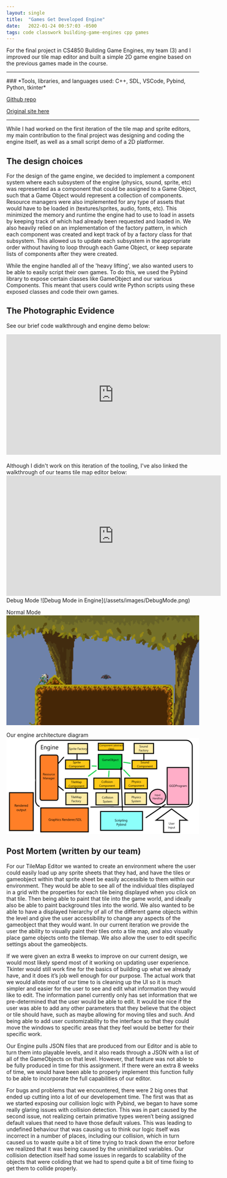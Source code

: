 ```yaml
---
layout: single
title:  "Games Get Developed Engine"
date:   2022-01-24 00:57:03 -0500
tags: code classwork building-game-engines cpp games
---
```

For the final project in CS4850 Building Game Engines, my team (3) and I improved our tile map editor and built a simple 2D game engine based on the previous games made in the course.
<hr>
### *Tools, libraries, and languages used: C++, SDL, VSCode, Pybind, Python, tkinter*

[Github repo][github-repo]

[Original site here][game-engine-site]
<hr>
 While I had worked on the first iteration of the tile map and sprite editors, my main contribution to the final project was designing and coding the engine itself, as well as a small script demo of a 2D platformer.

## The design choices
For the design of the game engine, we decided to implement a component system where each subsystem of the engine (physics, sound, sprite, etc) was represented as a component that could be assigned to a Game Object, such that a Game Object would represent a collection of components. Resource managers were also implemented for any type of assets that would have to be loaded in (textures/sprites, audio, fonts, etc). This minimized the memory and runtime the engine had to use to load in assets by keeping track of which had already been requested and loaded in. We also heavily relied on an implementation of the factory pattern, in which each component was created and kept track of by a factory class for that subsystem. This allowed us to update each subsystem in the appropriate order without having to loop through each Game Object, or keep separate lists of components after they were created.

While the engine handled all of the 'heavy lifting', we also wanted users to be able to easily script their own games. To do this, we used the Pybind library to expose certain classes like GameObject and our various Components. This meant that users could write Python scripts using these exposed classes and code their own games.

## The Photographic Evidence

See our brief code walkthrough and engine demo below:

<iframe width="560" height="315" src="https://www.youtube.com/embed/5T_sPXCNY4o" title="YouTube video player" frameborder="0" allow="accelerometer; autoplay; clipboard-write; encrypted-media; gyroscope; picture-in-picture" allowfullscreen></iframe>

<br>
<br>
Although I didn't work on this iteration of the tooling, I've also linked the walkthrough of our teams tile map editor below:

<iframe width="560" height="315" src="https://www.youtube.com/embed/qyyo-C-4Mvs" title="YouTube video player" frameborder="0" allow="accelerometer; autoplay; clipboard-write; encrypted-media; gyroscope; picture-in-picture" allowfullscreen></iframe>

<br>
Debug Mode
![Debug Mode in Engine](/assets/images/DebugMode.png)

Normal Mode
![Debug Mode in Engine](/assets/images/NormalMode.png)

Our engine architecture diagram
![Engine archtecture diagram](/assets/images/EngineArchitectureDiagram.png)

## Post Mortem (written by our team)

For our TileMap Editor we wanted to create an environment where the user could easily load up any sprite sheets that they had, and have the tiles or gameobject within that sprite sheet be easily accessible to them within our environment. They would be able to see all of the individual tiles displayed in a grid with the properties for each tile being displayed when you click on that tile. Then being able to paint that tile into the game world, and ideally also be able to paint background tiles into the world. We also wanted to be able to have a displayed hierarchy of all of the different game objects within the level and give the user accessibility to change any aspects of the gameobject that they would want. In our current iteration we provide the user the ability to visually paint their tiles onto a tile map, and also visually place game objects onto the tilemap. We also allow the user to edit specific settings about the gameobjects. 

If we were given an extra 8 weeks to improve on our current design, we would most likely spend most of it working on updating user experience. Tkinter would still work fine for the basics of building up what we already have, and it does it’s job well enough for our purpose. The actual work that we would allote most of our time to is cleaning up the UI so it is much simpler and easier for the user to see and edit what information they would like to edit. The information panel currently only has set information that we pre-determined that the user would be able to edit. It would be nice if the user was able to add any other parameters that they believe that the object or tile should have, such as maybe allowing for moving tiles and such. And being able to add user customizability to the interface so that they could move the windows to specific areas that they feel would be better for their specific work.

Our Engine pulls JSON files that are produced from our Editor and is able to turn them into playable levels, and it also reads through a JSON with a list of all of the GameObjects on that level. However, that feature was not able to be fully produced in time for this assignment. If there were an extra 8 weeks of time, we would have been able to properly implement this function fully to be able to incorporate the full capabilities of our editor.

For bugs and problems that we encountered, there were 2 big ones that ended up cutting into a lot of our developement time. The first was that as we started exposing our collision logic with Pybind, we began to have some really glaring issues with collision detection. This was in part caused by the second issue, not realizing certain primative types weren’t being assigned default values that need to have those default values. This was leading to undefined behaviour that was causing us to think our logic itself was incorrect in a number of places, including our collision, which in turn caused us to waste quite a bit of time trying to track down the error before we realized that it was being caused by the uninitialized variables. Our collision detection itself had some issues in regards to scalability of the objects that were coliding that we had to spend quite a bit of time fixing to get them to collide properly.

[github-repo]: https://github.com/izzyconner/games-get-done
[game-engine-site]: https://j-ober7.github.io/GGDSite/
